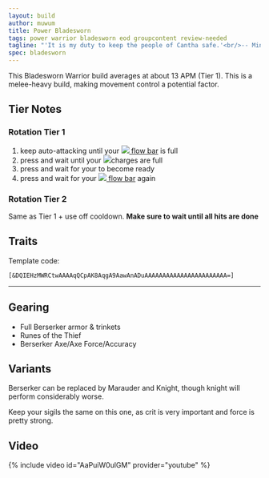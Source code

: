 ```yaml
---
layout: build
author: muwum
title: Power Bladesworn
tags: power warrior bladesworn eod groupcontent review-needed
tagline: "'It is my duty to keep the people of Cantha safe.'<br/>-- Minister Li"
spec: bladesworn
---
```


This Bladesworn Warrior build averages at about 13 APM (Tier 1). This is a melee-heavy build, making movement control a potential factor.

## Tier Notes

### Rotation Tier 1
1. keep auto-attacking until your [![](https://wiki.guildwars2.com/images/thumb/c/c4/Heat.png/20px-Heat.png) flow bar](https://wiki.guildwars2.com/wiki/Flow) is full
2. press <span data-aw2-key="F2" data-aw2-skill="62803"></span> and wait until your ![](https://wiki.guildwars2.com/images/thumb/9/98/Gunsaber_Cartridge_%28uncharged%29.png/12px-Gunsaber_Cartridge_%28uncharged%29.png)charges are full
3. press <span data-aw2-key="1" data-aw2-skill="62797"></span> and wait for your <span data-aw2-key="F1" data-aw2-skill="62861"> to become ready
4. press <span data-aw2-key="F1" data-aw2-skill="62861"> and wait for your [![](https://wiki.guildwars2.com/images/thumb/c/c4/Heat.png/20px-Heat.png) flow bar](https://wiki.guildwars2.com/wiki/Flow) again

### Rotation Tier 2
Same as Tier 1 + use <span data-aw2-key="5" data-aw2-skill="14399"></span> off cooldown. **Make sure to wait until all hits are done**

## Traits

Template code:

`[&DQIEHzMWRCtwAAAAqQCpAK8AqgA9AawAnADuAAAAAAAAAAAAAAAAAAAAAAA=]`

---

<div
  data-armory-embed='skills'
  data-armory-ids='14389,14404,14410,14479,14355'
>
</div>
<div
  data-armory-embed='specializations'
  data-armory-ids='4,51,68'
  data-armory-4-traits='1444,1449,1437'
  data-armory-51-traits='1413,1484,1369'
  data-armory-68-traits='2225,2302,2239'
>
</div>

## Gearing

- Full Berserker armor & trinkets
- <span data-aw2-item="24818">Runes of the Thief</span>
- Berserker Axe/Axe Force/Accuracy

## Variants

Berserker can be replaced by Marauder and Knight, though knight will perform considerably worse.

Keep your sigils the same on this one, as crit is very important and force is pretty strong.

## Video
{% include video id="AaPuiW0ulGM" provider="youtube" %}

